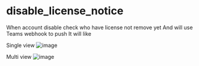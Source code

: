 # disable_license_notice
When account disable check who have license not remove yet
And will use Teams webhook to push 
It will like

Single view
![image](https://github.com/user-attachments/assets/dcf103d9-9c81-43ba-ad10-9c89d6d3b49b)

Multi view
![image](https://github.com/user-attachments/assets/ece3dcec-9fff-4c6e-a286-e1e352545827)


